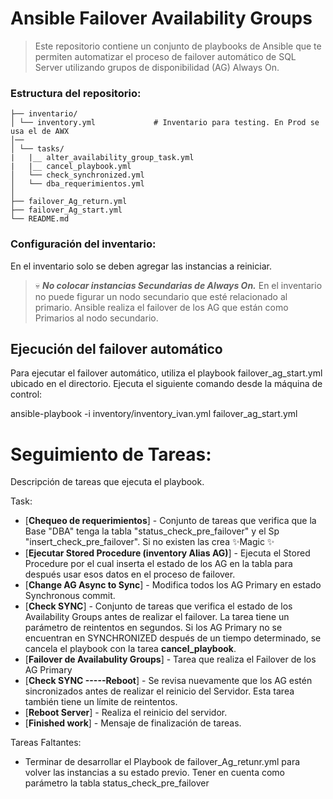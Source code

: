 # Ansible Failover Availability Groups

 > Este repositorio contiene un conjunto de playbooks de Ansible que te permiten automatizar el proceso de failover automático de SQL Server utilizando grupos de disponibilidad (AG) Always On.

### **Estructura del repositorio**:

```
├── inventario/
│ └── inventory.yml             # Inventario para testing. En Prod se usa el de AWX
│── 
│ └── tasks/
|   |__ alter_availability_group_task.yml
|   |__ cancel_playbook.yml
│   └── check_synchronized.yml
│   └── dba_requerimientos.yml
│
├── failover_Ag_return.yml
├── failover_Ag_start.yml
└── README.md
```

### Configuración del inventario:

 En el inventario solo se deben agregar las instancias a reiniciar.

> 💀 ***No colocar instancias Secundarias de Always On.*** En el inventario no puede figurar un nodo secundario que esté relacionado al primario. Ansible realiza el failover de los AG que están como Primarios al nodo secundario. 

## Ejecución del failover automático
Para ejecutar el failover automático, utiliza el playbook failover_ag_start.yml ubicado en el directorio. Ejecuta el siguiente comando desde la máquina de control:

ansible-playbook -i inventory/inventory_ivan.yml failover_ag_start.yml

# Seguimiento de Tareas:

Descripción de tareas que ejecuta el playbook.

Task:
- [**Chequeo de requerimientos**] - Conjunto de tareas que verifica que la Base "DBA" tenga la tabla "status_check_pre_failover" y el Sp "insert_check_pre_failover". Si no existen las crea ✨Magic ✨
- [**Ejecutar Stored Procedure (inventory Alias AG)**] - Ejecuta el Stored Procedure por el cual inserta el estado de los AG en la tabla para después usar esos datos en el proceso de failover.
- [**Change AG Async to Sync**] - Modifica todos los AG Primary en estado Synchronous commit.
- [**Check SYNC**] - Conjunto de tareas que verifica el estado de los Availability Groups antes de realizar el failover. La tarea tiene un parámetro de reintentos en segundos. Si los AG Primary no se encuentran en SYNCHRONIZED después de un tiempo determinado, se cancela el playbook con la tarea **cancel_playbook**.
- [**Failover de Availabulity Groups**] - Tarea que realiza el Failover de los AG Primary
- [**Check SYNC -----Reboot**] - Se revisa nuevamente que los AG estén sincronizados antes de realizar el reinicio del Servidor. Esta tarea también tiene un límite de reintentos.
- [**Reboot Server**] - Realiza el reinicio del servidor.
- [**Finished work**] - Mensaje de finalización de tareas.

Tareas Faltantes:

- Terminar de desarrollar el Playbook de failover_Ag_retunr.yml para volver las instancias a su estado previo. Tener en cuenta como parámetro la tabla status_check_pre_failover
